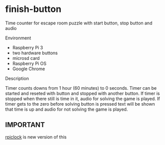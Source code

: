 # finish-button
Time counter for escape room puzzle with start button, stop button and audio

Environment
- Raspberry Pi 3
- two hardware buttons
- microsd card
- Raspberry Pi OS
- Google Chrome

Description

Timer counts downs from 1 hour (60 minutes) to 0 seconds. Timer can be started and reseted with button and stopped with another button. If timer is stopped when there still is time in it, audio for solving the game is played. If timer gets to the zero before solving button is pressed text will be shown that time is up and audio for not solving the game is played.


## IMPORTANT
[rpiclock](https://github.com/kostihiltunen/rpiclock) is new version of this
